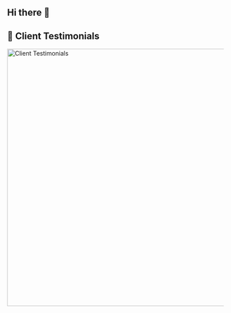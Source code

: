 ## Hi there 👋

## 📝 Client Testimonials

<img src="https://clojor.vercel.app/api/testimonials/samson-tobi?v=2025-3" alt="Client Testimonials" width="600" />

<!-- Powered by Clojór - Professional Feedback Platform -->


<!-- Powered by Clojór - Professional Feedback Platform -->


<!-- Powered by Clojór - Professional Feedback Platform -->


<!--
**SamsonTobi/SamsonTobi** is a ✨ _special_ ✨ repository because its `README.md` (this file) appears on your GitHub profile.

Here are some ideas to get you started:

- 🔭 I’m currently working on ...
- 🌱 I’m currently learning ...
- 👯 I’m looking to collaborate on ...
- 🤔 I’m looking for help with ...
- 💬 Ask me about ...
- 📫 How to reach me: ...
- 😄 Pronouns: ...
- ⚡ Fun fact: ...
-->
